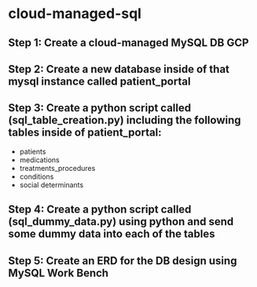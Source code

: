 # cloud-managed-sql

## Step 1: Create a cloud-managed MySQL DB GCP

## Step 2: Create a new database inside of that mysql instance called patient_portal

## Step 3: Create a python script called (sql_table_creation.py) including the following tables inside of patient_portal:
- patients
- medications
- treatments_procedures
- conditions
- social determinants

## Step 4:  Create a python script called (sql_dummy_data.py) using python and send some dummy data into each of the tables

## Step 5: Create an ERD for the DB design using MySQL Work Bench
